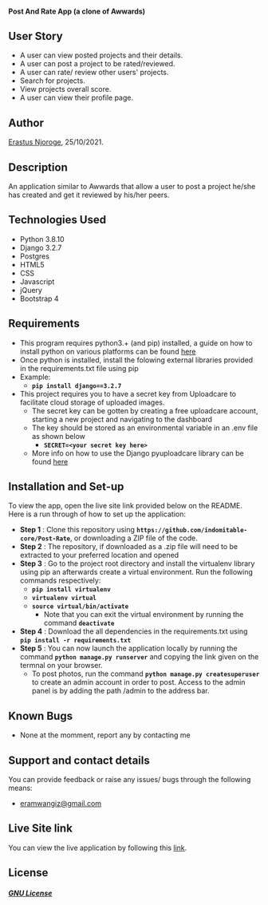 ####  Post And Rate App (a clone of Awwards)

## User Story
* A user can view posted projects and their details.
* A user can post a project to be rated/reviewed.
* A user can rate/ review other users' projects.
* Search for projects.
* View projects overall score.
* A user can view their profile page.


## Author
[Erastus Njoroge](https://github.com/indomitable-core/), 25/10/2021.

## Description
An application similar to Awwards that allow a user to post a project he/she has created and get it reviewed by his/her peers.

## Technologies Used
* Python 3.8.10
* Django 3.2.7
* Postgres
* HTML5  
* CSS
* Javascript
* jQuery 
* Bootstrap 4


## Requirements
* This program requires python3.+ (and pip) installed, a guide on how to install python on various platforms can be found [here](https://www.python.org/)
* Once python is installed, install the folowing external libraries provided in the requirements.txt file using pip
* Example: 
    * **`pip install django==3.2.7`**
* This project requires you to have a secret key from Uploadcare to facilitate cloud storage of uploaded images.
    * The secret key can be gotten by creating a free uploadcare account, starting a new project and navigating to the dashboard
    * The key should be stored as an environmental variable in an .env file as shown below
        * **`SECRET=<your secret key here>`**
    * More info on how to use the Django pyuploadcare library can be found [here](https://uploadcare.com/docs/guides/django/)

## Installation and Set-up
To view the app, open the live site link provided below on the README.
Here is a run through of how to set up the application:
* **Step 1** : Clone this repository using **`https://github.com/indomitable-core/Post-Rate`**, or downloading a ZIP file of the code.
* **Step 2** : The repository, if downloaded as a .zip file will need to be extracted to your preferred location and opened
* **Step 3** : Go to the project root directory and install the virtualenv library using pip an afterwards create a virtual environment. Run the following commands respectively:
    * **`pip install virtualenv`**
    * **`virtualenv virtual`**
    * **`source virtual/bin/activate`**
        * Note that you can exit the virtual environment by running the command **`deactivate`**
* **Step 4** : Download the all dependencies in the requirements.txt using **`pip install -r requirements.txt`**
* **Step 5** : You can now launch the application locally by running the command **`python manage.py runserver`** and copying the link given on the termnal on your browser.
    * To post photos, run the command  **`python manage.py createsuperuser`** to create an admin account in order to post. Access to the admin panel is by adding the path /admin to the address bar.


## Known Bugs
* None at the momment, report any by contacting me

## Support and contact details
You can provide feedback or raise any issues/ bugs through the following means:
* eramwangiz@gmail.com

## Live Site link
You can view the live application by following this [link](https://postandrate.herokuapp.com/).

## License
#### [*GNU License*](LICENSE)